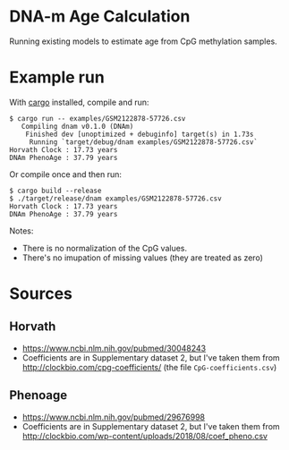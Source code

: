 # DNA-m Age Calculation

Running existing models to estimate age from CpG methylation samples.

# Example run

With [cargo](https://www.rust-lang.org/learn/get-started) installed, compile and run:

```
$ cargo run -- examples/GSM2122878-57726.csv
   Compiling dnam v0.1.0 (DNAm)
    Finished dev [unoptimized + debuginfo] target(s) in 1.73s
     Running `target/debug/dnam examples/GSM2122878-57726.csv`
Horvath Clock : 17.73 years
DNAm PhenoAge : 37.79 years
```

Or compile once and then run:

```
$ cargo build --release
$ ./target/release/dnam examples/GSM2122878-57726.csv
Horvath Clock : 17.73 years
DNAm PhenoAge : 37.79 years
```

Notes:

- There is no normalization of the CpG values.
- There's no imupation of missing values (they are treated as zero)

# Sources

## Horvath

- https://www.ncbi.nlm.nih.gov/pubmed/30048243
- Coefficients are in Supplementary dataset 2, but I've taken them from http://clockbio.com/cpg-coefficients/ (the file `CpG-coefficients.csv`)

## Phenoage

- https://www.ncbi.nlm.nih.gov/pubmed/29676998
- Coefficients are in Supplementary dataset 2, but I've taken them from http://clockbio.com/wp-content/uploads/2018/08/coef_pheno.csv




